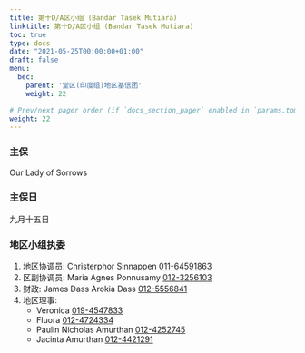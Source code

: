 ```yaml
---
title: 第十D/A区小组 (Bandar Tasek Mutiara)
linktitle: 第十D/A区小组 (Bandar Tasek Mutiara)
toc: true
type: docs
date: "2021-05-25T00:00:00+01:00"
draft: false
menu:
  bec:
    parent: '堂区(印度组)地区基信团'
    weight: 22

# Prev/next pager order (if `docs_section_pager` enabled in `params.toml`)
weight: 22
---
```


### 主保
Our Lady of Sorrows

### 主保日
九月十五日

### 地区小组执委

1. 地区协调员: Christerphor Sinnappen [011-64591863](tel:01164591863)                          
2. 区副协调员: Maria Agnes Ponnusamy [012-3256103](tel:0123256103)
3. 财政: James Dass Arokia Dass [012-5556841](tel:0125556841)        
4. 地区理事:
   - Veronica [019-4547833](tel:0194547833)
   - Fluora [012-4724334](tel:0124724334)
   - Paulin Nicholas Amurthan [012-4252745](tel:0124252745)
   - Jacinta Amurthan [012-4421291](tel:012-4421291)
